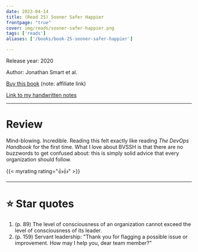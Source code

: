 ```yaml
---
date: 2023-04-14
title: (Read 25) Sooner Safer Happier
frontpage: "true"
cover: img/reads/sooner-safer-happier.png
tags: ['reads']
aliases: ['/books/book-25-sooner-safer-happier']

---
```


Release year: 2020

Author: Jonathan Smart et al.

[Buy this book](https://amzn.to/3Om929v) (note: affiliate link)

[Link to my handwritten notes](https://drive.google.com/file/d/1dmXRI3ZMyiUbZCV_3jaUl1nHbFwvrp7B/view?usp=drive_link)

---

# Review

Mind-blowing. Incredible. Reading this felt exactly like reading *The
DevOps Handbook* for the first time. What I love about BVSSH is that
there are no buzzwords to get confused about: this is simply solid
advice that every organization should follow.

{{< myrating rating="👍👍" >}}


---

# :star: Star quotes

1. (p. 89) The level of consciousness of an organization cannot exceed
   the level of consciousness of its leader.
1. (p. 159) Servant leadership: "Thank you for flagging a possible issue
   or improvement. How may I help you, dear team member?"
